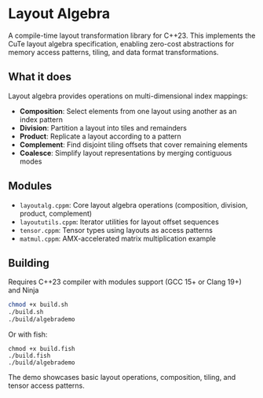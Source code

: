 # Layout Algebra

A compile-time layout transformation library for C++23. This implements the CuTe layout algebra specification, enabling zero-cost abstractions for memory access patterns, tiling, and data format transformations.

## What it does

Layout algebra provides operations on multi-dimensional index mappings:

- **Composition**: Select elements from one layout using another as an index pattern
- **Division**: Partition a layout into tiles and remainders
- **Product**: Replicate a layout according to a pattern
- **Complement**: Find disjoint tiling offsets that cover remaining elements
- **Coalesce**: Simplify layout representations by merging contiguous modes

## Modules

- `layoutalg.cppm`: Core layout algebra operations (composition, division, product, complement)
- `layoututils.cppm`: Iterator utilities for layout offset sequences
- `tensor.cppm`: Tensor types using layouts as access patterns
- `matmul.cppm`: AMX-accelerated matrix multiplication example

## Building

Requires C++23 compiler with modules support (GCC 15+ or Clang 19+) and Ninja

```bash
chmod +x build.sh
./build.sh
./build/algebrademo
```

Or with fish:

```fish
chmod +x build.fish
./build.fish
./build/algebrademo
```

The demo showcases basic layout operations, composition, tiling, and tensor access patterns.
